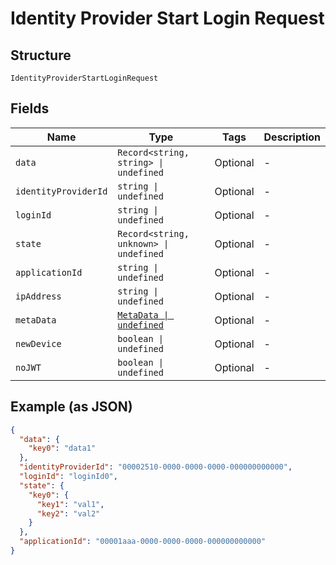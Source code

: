 
# Identity Provider Start Login Request

## Structure

`IdentityProviderStartLoginRequest`

## Fields

| Name | Type | Tags | Description |
|  --- | --- | --- | --- |
| `data` | `Record<string, string> \| undefined` | Optional | - |
| `identityProviderId` | `string \| undefined` | Optional | - |
| `loginId` | `string \| undefined` | Optional | - |
| `state` | `Record<string, unknown> \| undefined` | Optional | - |
| `applicationId` | `string \| undefined` | Optional | - |
| `ipAddress` | `string \| undefined` | Optional | - |
| `metaData` | [`MetaData \| undefined`](../../doc/models/meta-data.md) | Optional | - |
| `newDevice` | `boolean \| undefined` | Optional | - |
| `noJWT` | `boolean \| undefined` | Optional | - |

## Example (as JSON)

```json
{
  "data": {
    "key0": "data1"
  },
  "identityProviderId": "00002510-0000-0000-0000-000000000000",
  "loginId": "loginId0",
  "state": {
    "key0": {
      "key1": "val1",
      "key2": "val2"
    }
  },
  "applicationId": "00001aaa-0000-0000-0000-000000000000"
}
```

